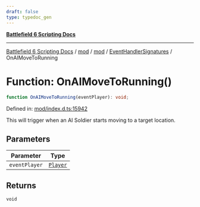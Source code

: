 ```yaml
---
draft: false
type: typedoc_gen
---
```


[**Battlefield 6 Scripting Docs**](../../../../_index.md)

***

[Battlefield 6 Scripting Docs](../../../../_index.md) / [mod](../../../_index.md) / [mod](../../_index.md) / [EventHandlerSignatures](../_index.md) / OnAIMoveToRunning

# Function: OnAIMoveToRunning()

```ts
function OnAIMoveToRunning(eventPlayer): void;
```

Defined in: [mod/index.d.ts:15942](https://github.com/battlefield-portal-community/portal-docs/blob/ff09b2690670f74de7e97198022e5a97ff1161ff/generators/santiago/mod/index.d.ts#L15942)

This will trigger when an AI Soldier starts moving to a target location.

## Parameters

| Parameter | Type |
| ------ | ------ |
| `eventPlayer` | [`Player`](../../Player/_index.md) |

## Returns

`void`
